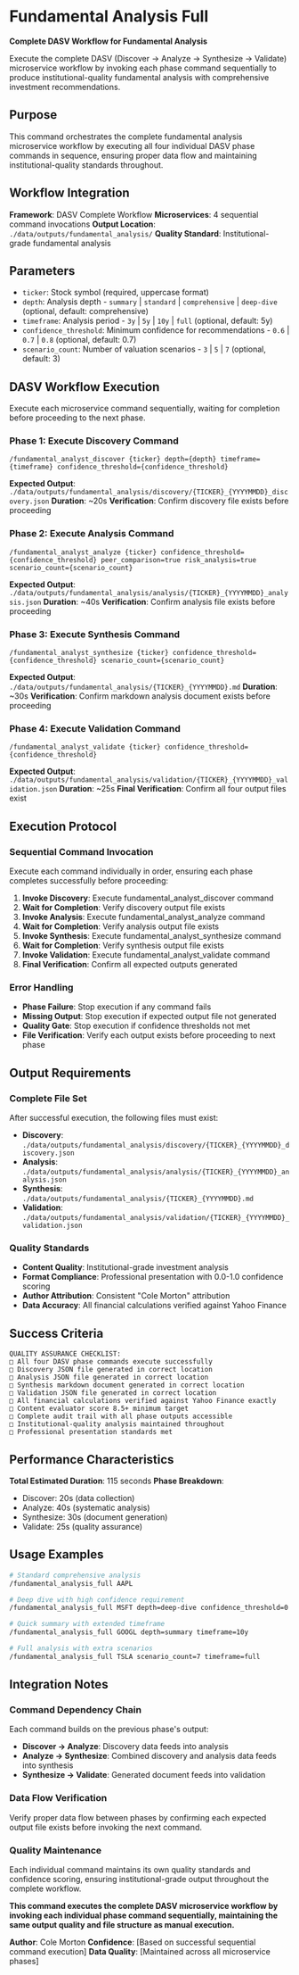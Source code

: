 # Fundamental Analysis Full

**Complete DASV Workflow for Fundamental Analysis**

Execute the complete DASV (Discover → Analyze → Synthesize → Validate) microservice workflow by invoking each phase command sequentially to produce institutional-quality fundamental analysis with comprehensive investment recommendations.

## Purpose

This command orchestrates the complete fundamental analysis microservice workflow by executing all four individual DASV phase commands in sequence, ensuring proper data flow and maintaining institutional-quality standards throughout.

## Workflow Integration

**Framework**: DASV Complete Workflow
**Microservices**: 4 sequential command invocations
**Output Location**: `./data/outputs/fundamental_analysis/`
**Quality Standard**: Institutional-grade fundamental analysis

## Parameters

- `ticker`: Stock symbol (required, uppercase format)
- `depth`: Analysis depth - `summary` | `standard` | `comprehensive` | `deep-dive` (optional, default: comprehensive)
- `timeframe`: Analysis period - `3y` | `5y` | `10y` | `full` (optional, default: 5y)
- `confidence_threshold`: Minimum confidence for recommendations - `0.6` | `0.7` | `0.8` (optional, default: 0.7)
- `scenario_count`: Number of valuation scenarios - `3` | `5` | `7` (optional, default: 3)

## DASV Workflow Execution

Execute each microservice command sequentially, waiting for completion before proceeding to the next phase.

### Phase 1: Execute Discovery Command
```
/fundamental_analyst_discover {ticker} depth={depth} timeframe={timeframe} confidence_threshold={confidence_threshold}
```

**Expected Output**: `./data/outputs/fundamental_analysis/discovery/{TICKER}_{YYYYMMDD}_discovery.json`
**Duration**: ~20s
**Verification**: Confirm discovery file exists before proceeding

### Phase 2: Execute Analysis Command
```
/fundamental_analyst_analyze {ticker} confidence_threshold={confidence_threshold} peer_comparison=true risk_analysis=true scenario_count={scenario_count}
```

**Expected Output**: `./data/outputs/fundamental_analysis/analysis/{TICKER}_{YYYYMMDD}_analysis.json`
**Duration**: ~40s
**Verification**: Confirm analysis file exists before proceeding

### Phase 3: Execute Synthesis Command
```
/fundamental_analyst_synthesize {ticker} confidence_threshold={confidence_threshold} scenario_count={scenario_count}
```

**Expected Output**: `./data/outputs/fundamental_analysis/{TICKER}_{YYYYMMDD}.md`
**Duration**: ~30s
**Verification**: Confirm markdown analysis document exists before proceeding

### Phase 4: Execute Validation Command
```
/fundamental_analyst_validate {ticker} confidence_threshold={confidence_threshold}
```

**Expected Output**: `./data/outputs/fundamental_analysis/validation/{TICKER}_{YYYYMMDD}_validation.json`
**Duration**: ~25s
**Final Verification**: Confirm all four output files exist

## Execution Protocol

### Sequential Command Invocation
Execute each command individually in order, ensuring each phase completes successfully before proceeding:

1. **Invoke Discovery**: Execute fundamental_analyst_discover command
2. **Wait for Completion**: Verify discovery output file exists
3. **Invoke Analysis**: Execute fundamental_analyst_analyze command
4. **Wait for Completion**: Verify analysis output file exists
5. **Invoke Synthesis**: Execute fundamental_analyst_synthesize command
6. **Wait for Completion**: Verify synthesis output file exists
7. **Invoke Validation**: Execute fundamental_analyst_validate command
8. **Final Verification**: Confirm all expected outputs generated

### Error Handling
- **Phase Failure**: Stop execution if any command fails
- **Missing Output**: Stop execution if expected output file not generated
- **Quality Gate**: Stop execution if confidence thresholds not met
- **File Verification**: Verify each output exists before proceeding to next phase

## Output Requirements

### Complete File Set
After successful execution, the following files must exist:
- **Discovery**: `./data/outputs/fundamental_analysis/discovery/{TICKER}_{YYYYMMDD}_discovery.json`
- **Analysis**: `./data/outputs/fundamental_analysis/analysis/{TICKER}_{YYYYMMDD}_analysis.json`
- **Synthesis**: `./data/outputs/fundamental_analysis/{TICKER}_{YYYYMMDD}.md`
- **Validation**: `./data/outputs/fundamental_analysis/validation/{TICKER}_{YYYYMMDD}_validation.json`

### Quality Standards
- **Content Quality**: Institutional-grade investment analysis
- **Format Compliance**: Professional presentation with 0.0-1.0 confidence scoring
- **Author Attribution**: Consistent "Cole Morton" attribution
- **Data Accuracy**: All financial calculations verified against Yahoo Finance

## Success Criteria

```
QUALITY ASSURANCE CHECKLIST:
□ All four DASV phase commands execute successfully
□ Discovery JSON file generated in correct location
□ Analysis JSON file generated in correct location
□ Synthesis markdown document generated in correct location
□ Validation JSON file generated in correct location
□ All financial calculations verified against Yahoo Finance exactly
□ Content evaluator score 8.5+ minimum target
□ Complete audit trail with all phase outputs accessible
□ Institutional-quality analysis maintained throughout
□ Professional presentation standards met
```

## Performance Characteristics

**Total Estimated Duration**: 115 seconds
**Phase Breakdown**:
- Discover: 20s (data collection)
- Analyze: 40s (systematic analysis)
- Synthesize: 30s (document generation)
- Validate: 25s (quality assurance)

## Usage Examples

```bash
# Standard comprehensive analysis
/fundamental_analysis_full AAPL

# Deep dive with high confidence requirement
/fundamental_analysis_full MSFT depth=deep-dive confidence_threshold=0.8

# Quick summary with extended timeframe
/fundamental_analysis_full GOOGL depth=summary timeframe=10y

# Full analysis with extra scenarios
/fundamental_analysis_full TSLA scenario_count=7 timeframe=full
```

## Integration Notes

### Command Dependency Chain
Each command builds on the previous phase's output:
- **Discover → Analyze**: Discovery data feeds into analysis
- **Analyze → Synthesize**: Combined discovery and analysis data feeds into synthesis
- **Synthesize → Validate**: Generated document feeds into validation

### Data Flow Verification
Verify proper data flow between phases by confirming each expected output file exists before invoking the next command.

### Quality Maintenance
Each individual command maintains its own quality standards and confidence scoring, ensuring institutional-grade output throughout the complete workflow.

**This command executes the complete DASV microservice workflow by invoking each individual phase command sequentially, maintaining the same output quality and file structure as manual execution.**

**Author**: Cole Morton
**Confidence**: [Based on successful sequential command execution]
**Data Quality**: [Maintained across all microservice phases]
